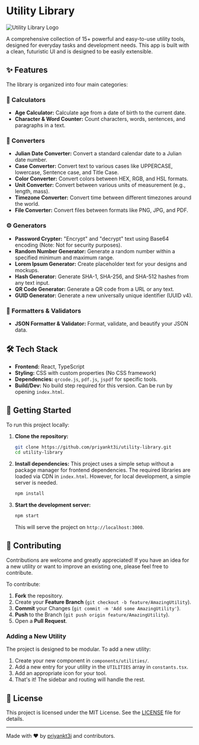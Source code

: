 # Utility Library

![Utility Library Logo](/Logo.png)

A comprehensive collection of 15+ powerful and easy-to-use utility tools, designed for everyday tasks and development needs. This app is built with a clean, futuristic UI and is designed to be easily extensible.

## ✨ Features

The library is organized into four main categories:

### 🧮 Calculators
- **Age Calculator:** Calculate age from a date of birth to the current date.
- **Character & Word Counter:** Count characters, words, sentences, and paragraphs in a text.

### 🔄 Converters
- **Julian Date Converter:** Convert a standard calendar date to a Julian date number.
- **Case Converter:** Convert text to various cases like UPPERCASE, lowercase, Sentence case, and Title Case.
- **Color Converter:** Convert colors between HEX, RGB, and HSL formats.
- **Unit Converter:** Convert between various units of measurement (e.g., length, mass).
- **Timezone Converter:** Convert time between different timezones around the world.
- **File Converter:** Convert files between formats like PNG, JPG, and PDF.

### ⚙️ Generators
- **Password Crypter:** "Encrypt" and "decrypt" text using Base64 encoding (Note: Not for security purposes).
- **Random Number Generator:** Generate a random number within a specified minimum and maximum range.
- **Lorem Ipsum Generator:** Create placeholder text for your designs and mockups.
- **Hash Generator:** Generate SHA-1, SHA-256, and SHA-512 hashes from any text input.
- **QR Code Generator:** Generate a QR code from a URL or any text.
- **GUID Generator:** Generate a new universally unique identifier (UUID v4).

### 📝 Formatters & Validators
- **JSON Formatter & Validator:** Format, validate, and beautify your JSON data.

## 🛠️ Tech Stack

- **Frontend:** React, TypeScript
- **Styling:** CSS with custom properties (No CSS framework)
- **Dependencies:** `qrcode.js`, `pdf.js`, `jspdf` for specific tools.
- **Build/Dev:** No build step required for this version. Can be run by opening `index.html`.

## 🚀 Getting Started

To run this project locally:

1.  **Clone the repository:**
    ```bash
    git clone https://github.com/priyankt3i/utility-library.git
    cd utility-library
    ```

2.  **Install dependencies:**
    This project uses a simple setup without a package manager for frontend dependencies. The required libraries are loaded via CDN in `index.html`. However, for local development, a simple server is needed.
    ```bash
    npm install
    ```

3.  **Start the development server:**
    ```bash
    npm start
    ```
    This will serve the project on `http://localhost:3000`.

## 🤝 Contributing

Contributions are welcome and greatly appreciated! If you have an idea for a new utility or want to improve an existing one, please feel free to contribute.

To contribute:
1.  **Fork** the repository.
2.  Create your **Feature Branch** (`git checkout -b feature/AmazingUtility`).
3.  **Commit** your Changes (`git commit -m 'Add some AmazingUtility'`).
4.  **Push** to the Branch (`git push origin feature/AmazingUtility`).
5.  Open a **Pull Request**.

### Adding a New Utility

The project is designed to be modular. To add a new utility:
1.  Create your new component in `components/utilities/`.
2.  Add a new entry for your utility in the `UTILITIES` array in `constants.tsx`.
3.  Add an appropriate icon for your tool.
4.  That's it! The sidebar and routing will handle the rest.

## 📄 License

This project is licensed under the MIT License. See the [LICENSE](LICENSE) file for details.

---

Made with ❤️ by [priyankt3i](https://github.com/priyankt3i) and contributors.
